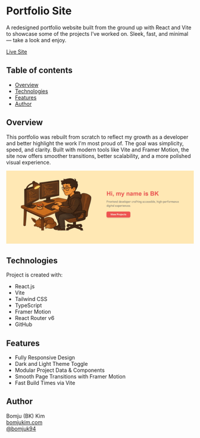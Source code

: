 # Portfolio Site

A redesigned portfolio website built from the ground up with React and Vite to showcase some of the projects I’ve worked on. Sleek, fast, and minimal — take a look and enjoy.

[Live Site](https://bomjukim.com/)

## Table of contents

- [Overview](#overview)
- [Technologies](#technologies)
- [Features](#features)
- [Author](#author)

## Overview

This portfolio was rebuilt from scratch to reflect my growth as a developer and better highlight the work I'm most proud of. The goal was simplicity, speed, and clarity. Built with modern tools like Vite and Framer Motion, the site now offers smoother transitions, better scalability, and a more polished visual experience.

![portfolio-thumbnail](/src/assets/projects/portfolio/featured-portfolio.webp)

## Technologies

Project is created with:

- React.js
- Vite
- Tailwind CSS
- TypeScript
- Framer Motion
- React Router v6
- GitHub

## Features

- Fully Responsive Design
- Dark and Light Theme Toggle
- Modular Project Data & Components
- Smooth Page Transitions with Framer Motion
- Fast Build Times via Vite

## Author

Bomju (BK) Kim  
[bomjukim.com](https://bomjukim.com/)  
[@bomjuk94](https://github.com/bomjuk94)
